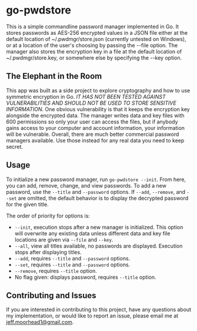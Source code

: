 go-pwdstore
=========

This is a simple commandline password manager implemented in Go. It stores passwords as AES-256 encrypted
values in a JSON file either at the default location of ~/.pwdmgr/store.json (currently untested on Windows),
or at a location of the user's choosing by passing the --file option. The manager also stores the encryption
key in a file at the default location of ~/.pwdmgr/store.key, or somewhere else by specifying the --key option.

The Elephant in the Room
------------------------

This app was built as a side project to explore cryptography and how to use symmetric encryption in Go. *IT HAS
NOT BEEN TESTED AGAINST VULNERABILITIES AND SHOULD NOT BE USED TO STORE SENSITIVE INFORMATION*. One obvious
vulnerability is that it keeps the encryption key alongside the encrypted data. The manager writes data and key
files with 600 permissions so only your user can access the files, but if anybody gains access to your computer
and account information, your information will be vulnerable. Overall, there are much better commercial password
managers available. Use those instead for any real data you need to keep secret.

Usage
-----

To initialize a new password manager, run `go-pwdstore --init`. From here, you can add, remove, change, and view
passwords. To add a new password, use the `--title` and `--password` options. If `--add`, `--remove`, and `--set`
are omitted, the default behavior is to display the decrypted password for the given title.

The order of priority for options is: 

- `--init`, execution stops after a new manager is initialized. This option will overwrite any existing data unless
different data and key file locations are given via `--file` and `--key`.
- `--all`, view all titles available, no passwords are displayed. Execution stops after displaying titles.
- `--add`, requires `--title` and `--password` options.
- `--set`, requires `--title` and `--password` options.
- `--remove`, requires `--title` option.
- No flag given: displays password, requires `--title` option.

Contributing and Issues
-----------------------

If you are interested in contributing to this project, have any questions about my implementation, or would like to
report an issue, please email me at jeff.moorhead1@gmail.com.
